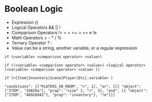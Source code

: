 # Boolean Logic

* Expression ()
* Logical Operators && || !
* Comparison Operators != = < <= > >= e !e
* Math Operators + - * / %
* Ternary Operator ? : 
* Value can be a string, another variable, or a regular expression

```
if (<variable> <comparison operator> <value>)

if ((<variable> <comparison operator> <value>) <logical operator> (<variable> <comparison operator> <value> ))

if (<[Item|Inventory|Scene|Player|Etc].variable> )

"conditions": [["PLATERS_IN_ROOM", ">", 1], "or", [[{ "object": ["ITEM", "29829a"], "prop": "size" }, ">", 3], "and", [{ "object": ["ITEM", "48928942"], "prop": "inventory"}, "!e"]]]
```